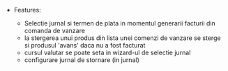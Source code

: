   - Features:
    
      - Selectie jurnal si termen de plata in momentul generarii
        facturii din comanda de vanzare
      - la stergerea unui produs din lista unei comenzi de vanzare se
        sterge si produsul 'avans' daca nu a fost facturat
      - cursul valutar se poate seta in wizard-ul de selectie jurnal
      - configurare jurnal de stornare (in jurnal)

